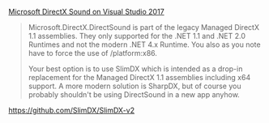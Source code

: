 [Microsoft DirectX Sound on Visual Studio 2017](https://stackoverflow.com/questions/49781884/microsoft-directx-sound-on-visual-studio-2017)
>Microsoft.DirectX.DirectSound is part of the legacy Managed DirectX 1.1 assemblies. They only supported for the .NET 1.1 and .NET 2.0 Runtimes and not the modern .NET 4.x Runtime. You also as you note have to force the use of /platform:x86.
>
>Your best option is to use SlimDX which is intended as a drop-in replacement for the Managed DirectX 1.1 assemblies including x64 support. A more modern solution is SharpDX, but of course you probably shouldn't be using DirectSound in a new app anyhow.

https://github.com/SlimDX/SlimDX-v2
